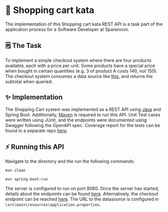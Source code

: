 # 🛒 Shopping cart kata
The implementation of this Shopping cart kata REST API is a task part of the application process for a Software Developer at Spareroom.

## 🗒️ The Task
To implement a simple checkout system where there are four products available, each with a price per unit. 
Some products have a special price when bought in certain quantities (e.g. 3 of product A costs 140, not 150). 
The checkout system consumes a data source like [this](https://spareroom.github.io/recruitment/docs/cart-kata/data-set-1.json), and returns the subtotal when queried.

## ✨ Implementation
The Shopping Cart system was implemented as a REST API using [Java](https://www.oracle.com/java/technologies/downloads/#java21) and Spring Boot. 
Additionally, [Maven](https://maven.apache.org/) is required to run this API. 
Unit Test cases were written using JUnit, and the endpoints were documented using Swagger following the OpenAPI spec.
Coverage report for the tests can be found in a separate repo [here](https://github.com/eymaal/spareroom-shopping-cart-kata-test-report).

## ⚡ Running this API
Navigate to the directory and the run the following commands:

```mvn clean```

```mvn spring-boot:run```

The server is configured to run on port 8080. 
Once the server has started, details about the endpoints can be found [here](http://localhost:8080/swagger-ui/index.html).
Alternatively, the checkout endpoint can be reached [here](localhost:8080/api/v1/checkout).
The URL to the datasource is configured in `\src\main\resources\application.properties`.
